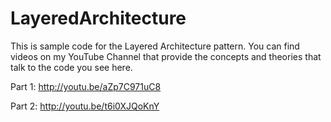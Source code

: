 LayeredArchitecture
===================

This is sample code for the Layered Architecture pattern. You can find videos on my YouTube Channel that provide the concepts and theories that talk to the code you see here.

Part 1: http://youtu.be/aZp7C971uC8

Part 2: http://youtu.be/t6i0XJQoKnY

